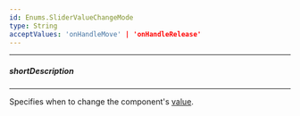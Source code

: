 ```yaml
---
id: Enums.SliderValueChangeMode
type: String
acceptValues: 'onHandleMove' | 'onHandleRelease'
---
```

---
##### shortDescription
<!-- Description goes here -->

---
<!-- Description goes here -->
Specifies when to change the component's [value](/api-reference/10%20UI%20Components/Editor/1%20Configuration/value.md '{basewidgetpath}/Configuration/#value').
